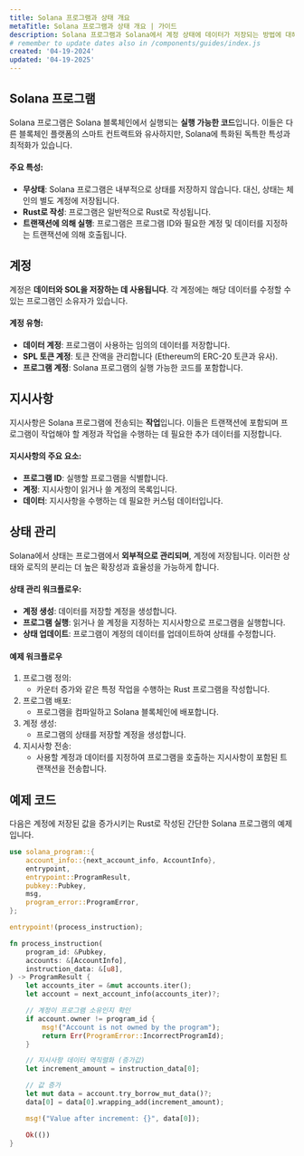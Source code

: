 ```yaml
---
title: Solana 프로그램과 상태 개요
metaTitle: Solana 프로그램과 상태 개요 | 가이드
description: Solana 프로그램과 Solana에서 계정 상태에 데이터가 저장되는 방법에 대해 학습합니다.
# remember to update dates also in /components/guides/index.js
created: '04-19-2024'
updated: '04-19-2025'
---
```


## Solana 프로그램
Solana 프로그램은 Solana 블록체인에서 실행되는 **실행 가능한 코드**입니다. 이들은 다른 블록체인 플랫폼의 스마트 컨트랙트와 유사하지만, Solana에 특화된 독특한 특성과 최적화가 있습니다.

#### 주요 특성:
- **무상태**: Solana 프로그램은 내부적으로 상태를 저장하지 않습니다. 대신, 상태는 체인의 별도 계정에 저장됩니다.
- **Rust로 작성**: 프로그램은 일반적으로 Rust로 작성됩니다.
- **트랜잭션에 의해 실행**: 프로그램은 프로그램 ID와 필요한 계정 및 데이터를 지정하는 트랜잭션에 의해 호출됩니다.

## 계정
계정은 **데이터와 SOL을 저장하는 데 사용됩니다**. 각 계정에는 해당 데이터를 수정할 수 있는 프로그램인 소유자가 있습니다.

#### 계정 유형:
- **데이터 계정**: 프로그램이 사용하는 임의의 데이터를 저장합니다.
- **SPL 토큰 계정**: 토큰 잔액을 관리합니다 (Ethereum의 ERC-20 토큰과 유사).
- **프로그램 계정**: Solana 프로그램의 실행 가능한 코드를 포함합니다.

## 지시사항
지시사항은 Solana 프로그램에 전송되는 **작업**입니다. 이들은 트랜잭션에 포함되며 프로그램이 작업해야 할 계정과 작업을 수행하는 데 필요한 추가 데이터를 지정합니다.

#### 지시사항의 주요 요소:
- **프로그램 ID**: 실행할 프로그램을 식별합니다.
- **계정**: 지시사항이 읽거나 쓸 계정의 목록입니다.
- **데이터**: 지시사항을 수행하는 데 필요한 커스텀 데이터입니다.

## 상태 관리
Solana에서 상태는 프로그램에서 **외부적으로 관리되며**, 계정에 저장됩니다. 이러한 상태와 로직의 분리는 더 높은 확장성과 효율성을 가능하게 합니다.

#### 상태 관리 워크플로우:
- **계정 생성**: 데이터를 저장할 계정을 생성합니다.
- **프로그램 실행**: 읽거나 쓸 계정을 지정하는 지시사항으로 프로그램을 실행합니다.
- **상태 업데이트**: 프로그램이 계정의 데이터를 업데이트하여 상태를 수정합니다.

#### 예제 워크플로우
1. 프로그램 정의:
   - 카운터 증가와 같은 특정 작업을 수행하는 Rust 프로그램을 작성합니다.
2. 프로그램 배포:
   - 프로그램을 컴파일하고 Solana 블록체인에 배포합니다.
3. 계정 생성:
   - 프로그램의 상태를 저장할 계정을 생성합니다.
4. 지시사항 전송:
   - 사용할 계정과 데이터를 지정하여 프로그램을 호출하는 지시사항이 포함된 트랜잭션을 전송합니다.

## 예제 코드
다음은 계정에 저장된 값을 증가시키는 Rust로 작성된 간단한 Solana 프로그램의 예제입니다.

```rust
use solana_program::{
    account_info::{next_account_info, AccountInfo},
    entrypoint,
    entrypoint::ProgramResult,
    pubkey::Pubkey,
    msg,
    program_error::ProgramError,
};

entrypoint!(process_instruction);

fn process_instruction(
    program_id: &Pubkey,
    accounts: &[AccountInfo],
    instruction_data: &[u8],
) -> ProgramResult {
    let accounts_iter = &mut accounts.iter();
    let account = next_account_info(accounts_iter)?;

    // 계정이 프로그램 소유인지 확인
    if account.owner != program_id {
        msg!("Account is not owned by the program");
        return Err(ProgramError::IncorrectProgramId);
    }

    // 지시사항 데이터 역직렬화 (증가값)
    let increment_amount = instruction_data[0];

    // 값 증가
    let mut data = account.try_borrow_mut_data()?;
    data[0] = data[0].wrapping_add(increment_amount);

    msg!("Value after increment: {}", data[0]);

    Ok(())
}
```